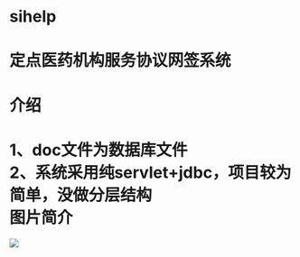 # sihelp
定点医药机构服务协议网签系统
======
介绍
======
1、doc文件为数据库文件<br>
2、系统采用纯servlet+jdbc，项目较为简单，没做分层结构<br>
图片简介
=====
![](https://github.com/yinsehng/sihelp/edit/master/doc/image/Y1430_shouye.png)
